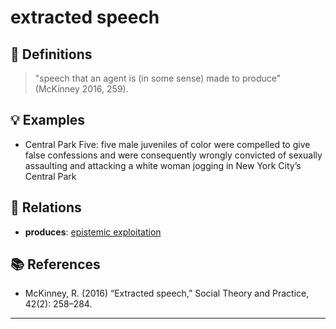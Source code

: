 # extracted speech

## 📖 Definitions

> "speech that an agent is (in some sense) made to produce" (McKinney 2016, 259).

## 💡 Examples

- Central Park Five: five male juveniles of color were compelled to give false confessions and were consequently wrongly convicted of sexually assaulting and attacking a white woman jogging in New York City’s Central Park

## 🔗 Relations

- **produces**: [epistemic exploitation](./epistemic-exploitation.md)

## 📚 References

- McKinney, R. (2016) “Extracted speech,” Social Theory and Practice, 42(2): 258–284.

---

<script src="https://giscus.app/client.js"
                data-repo="natesheehan/conceptcartography"
                data-repo-id="R_kgDOPB5QiQ"
                data-category="General"
                data-category-id="DIC_kwDOPB5Qic4CsAxd"
                data-mapping="pathname"
                data-strict="0"
                data-reactions-enabled="1"
                data-emit-metadata="0"
                data-input-position="bottom"
                data-theme="catppuccin_mocha"
                data-lang="en"
                crossorigin="anonymous"
                async>
        </script>
        

